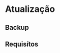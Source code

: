 <!-- TITLE: Atualizacao -->
<!-- SUBTITLE: A quick summary of Atualizacao -->

# Atualização
## Backup
## Requisítos

